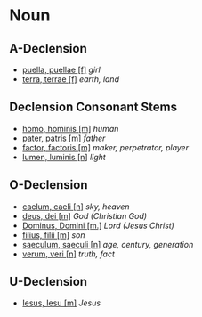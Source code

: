# Noun

## A-Declension
- [puella, puellae [f]](https://www.latin-is-simple.com/en/vocabulary/noun/40) _girl_
- [terra, terrae [f]](https://www.latin-is-simple.com/en/vocabulary/noun/80/) _earth, land_

## Declension Consonant Stems
- [homo, hominis [m]](https://www.latin-is-simple.com/en/vocabulary/noun/113) _human_
- [pater, patris [m]](https://www.latin-is-simple.com/en/vocabulary/noun/142) _father_
- [factor, factoris [m]](https://www.latin-is-simple.com/en/vocabulary/noun/9422/) _maker, perpetrator, player_
- [lumen, luminis [n]](https://www.latin-is-simple.com/en/vocabulary/noun/239) _light_

## O-Declension
- [caelum, caeli [n]](https://www.latin-is-simple.com/en/vocabulary/noun/155) _sky, heaven_
- [deus, dei [m]](https://www.latin-is-simple.com/en/vocabulary/noun/18097) _God (Christian God)_
- [Dominus, Domini [m.]](https://www.latin-is-simple.com/en/vocabulary/noun/18098/) _Lord (Jesus Christ)_
- [filius, filii [m]](https://www.latin-is-simple.com/en/vocabulary/noun/88) _son_
- [saeculum, saeculi [n]](https://www.latin-is-simple.com/en/vocabulary/noun/323/) _age, century, generation_
- [verum, veri [n]](https://www.latin-is-simple.com/en/vocabulary/noun/17099/) _truth, fact_

## U-Declension
- [Iesus, Iesu [m]](https://www.latin-is-simple.com/en/vocabulary/noun/315/) _Jesus_
